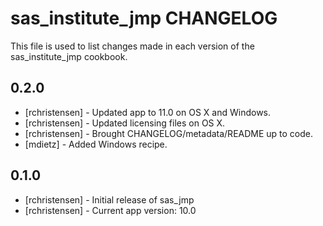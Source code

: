 sas_institute_jmp CHANGELOG
===========================

This file is used to list changes made in each version of the sas_institute_jmp cookbook.

0.2.0
-----
- [rchristensen] - Updated app to 11.0 on OS X and Windows.
- [rchristensen] - Updated licensing files on OS X.
- [rchristensen] - Brought CHANGELOG/metadata/README up to code.
- [mdietz] - Added Windows recipe.

0.1.0
-----
- [rchristensen] - Initial release of sas_jmp
- [rchristensen] - Current app version: 10.0